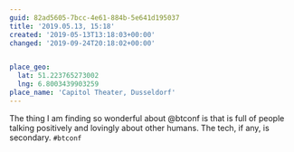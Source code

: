 ```yaml
---
guid: 82ad5605-7bcc-4e61-884b-5e641d195037
title: '2019.05.13, 15:18'
created: '2019-05-13T13:18:03+00:00'
changed: '2019-09-24T20:18:02+00:00'


place_geo:
  lat: 51.223765273002
  lng: 6.8003439903259
place_name: 'Capitol Theater, Dusseldorf'
---
```


The thing I am finding so wonderful about @btconf is that is full of people talking positively and lovingly about other humans. The tech, if any, is secondary. `#btconf`
